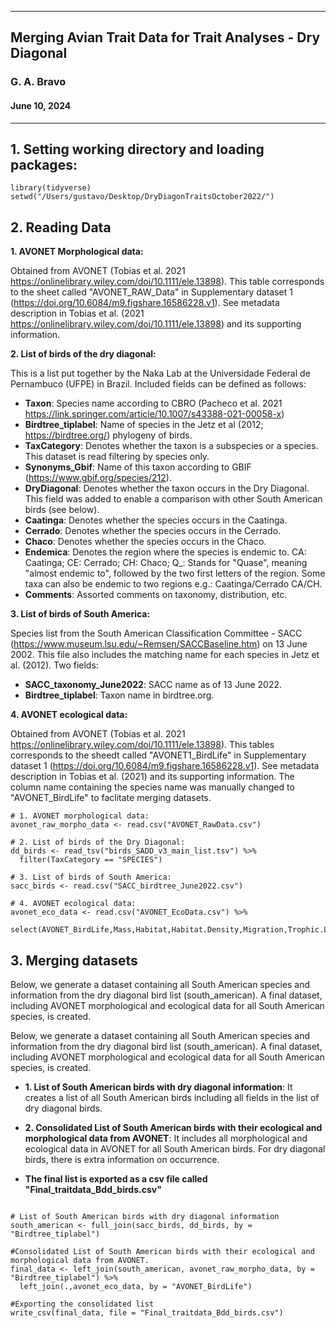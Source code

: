 
---
## Merging Avian Trait Data for Trait Analyses - Dry Diagonal
### G. A. Bravo
#### June 10, 2024
---

## 1. Setting working directory and loading packages:

```{r, message=FALSE, warning = FALSE}
library(tidyverse)
setwd("/Users/gustavo/Desktop/DryDiagonTraitsOctober2022/")
```

## 2. Reading Data

**1. AVONET Morphological data:** 

Obtained from AVONET (Tobias et al. 2021 https://onlinelibrary.wiley.com/doi/10.1111/ele.13898). This table corresponds to the sheet called "AVONET_RAW_Data" in Supplementary dataset 1 (https://doi.org/10.6084/m9.figshare.16586228.v1). See metadata description in Tobias et al. (2021 https://onlinelibrary.wiley.com/doi/10.1111/ele.13898) and its supporting information.

**2. List of birds of the dry diagonal:** 

This is a list put together by the Naka Lab at the Universidade Federal de Pernambuco (UFPE) in Brazil. Included fields can be defined as follows:

  * **Taxon**: Species name according to CBRO (Pacheco et al. 2021 https://link.springer.com/article/10.1007/s43388-021-00058-x)
  * **Birdtree_tiplabel**: Name of species in the Jetz et al (2012; https://birdtree.org/) phylogeny of birds.
  * **TaxCategory**: Denotes whether the taxon is a subspecies or a species. This dataset is read filtering by species only.
  * **Synonyms_Gbif**: Name of this taxon according to GBIF (https://www.gbif.org/species/212).
  * **DryDiagonal**: Denotes whether the taxon occurs in the Dry Diagonal. This field was added to enable a comparison with other South American birds (see below). 
  * **Caatinga**: Denotes whether the species occurs in the Caatinga.
  * **Cerrado**: Denotes whether the species occurs in the Cerrado.
  * **Chaco**: Denotes whether the species occurs in the Chaco.
  * **Endemica**: Denotes the region where the species is endemic to. CA: Caatinga; CE: Cerrado; CH: Chaco; Q_: Stands for "Quase", meaning "almost endemic to", followed by the two first letters of the region. Some taxa can also be endemic to two regions e.g.: Caatinga/Cerrado CA/CH.
  * **Comments**: Assorted comments on taxonomy, distribution, etc.
  
**3. List of birds of South America:**

Species list from the South American Classification Committee - SACC (https://www.museum.lsu.edu/~Remsen/SACCBaseline.htm) on 13 June 2002. This file also includes the matching name for each species in Jetz et al. (2012). Two fields:
  
  * **SACC_taxonomy_June2022**: SACC name as of 13 June 2022.
  * **Birdtree_tiplabel**: Taxon name in birdtree.org.
  
**4. AVONET ecological data:** 

Obtained from AVONET (Tobias et al. 2021 https://onlinelibrary.wiley.com/doi/10.1111/ele.13898). This tables corresponds to the sheedt called "AVONET1_BirdLife" in Supplementary dataset 1 (https://doi.org/10.6084/m9.figshare.16586228.v1). See metadata description in Tobias et al. (2021) and its supporting information. The column name containing the species name was manually changed to "AVONET_BirdLife" to faclitate merging datasets.

```{r, message=FALSE, warning = FALSE}
# 1. AVONET morphological data:
avonet_raw_morpho_data <- read.csv("AVONET_RawData.csv")
  
# 2. List of birds of the Dry Diagonal:
dd_birds <- read_tsv("birds_SADD_v3_main_list.tsv") %>%
  filter(TaxCategory == "SPECIES")

# 3. List of birds of South America:
sacc_birds <- read.csv("SACC_birdtree_June2022.csv")

# 4. AVONET ecological data:
avonet_eco_data <- read.csv("AVONET_EcoData.csv") %>% 
  select(AVONET_BirdLife,Mass,Habitat,Habitat.Density,Migration,Trophic.Level,Trophic.Niche,Primary.Lifestyle,Min.Latitude,Max.Latitude,Centroid.Latitude,Centroid.Longitude,Range.Size)
```


## 3. Merging datasets

Below, we generate a dataset containing all South American species and information from the dry diagonal bird list (south_american). A final dataset, including AVONET morphological and ecological data for all South American species, is created.

Below, we generate a dataset containing all South American species and information from the dry diagonal bird list (south_american). A final dataset, including AVONET morphological and ecological data for all South American species, is created.

  * **1. List of South American birds with dry diagonal information**: It creates a list of all South American birds including all fields in the list of dry diagonal birds.
  
  * **2. Consolidated List of South American birds with their ecological and morphological data from AVONET**: It includes all morphological and ecological data in AVONET for all South American birds. For dry diagonal birds, there is extra information on occurrence.

 * **The final list is exported as a csv file called "Final_traitdata_Bdd_birds.csv"**

```{r, message=FALSE, warning = FALSE}

# List of South American birds with dry diagonal information
south_american <- full_join(sacc_birds, dd_birds, by = "Birdtree_tiplabel")

#Consolidated List of South American birds with their ecological and morphological data from AVONET.
final_data <- left_join(south_american, avonet_raw_morpho_data, by = "Birdtree_tiplabel") %>% 
  left_join(.,avonet_eco_data, by = "AVONET_BirdLife")

#Exporting the consolidated list
write_csv(final_data, file = "Final_traitdata_Bdd_birds.csv")
```
